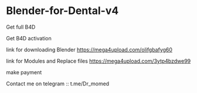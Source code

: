 # Blender-for-Dental-v4
Get full B4D

Get B4D activation

link for downloading Blender https://mega4upload.com/olifgbafyg60

link for Modules and Replace files https://mega4upload.com/3ytp4bzdwe99


make payment 


Contact me on telegram :: t.me/Dr_momed
